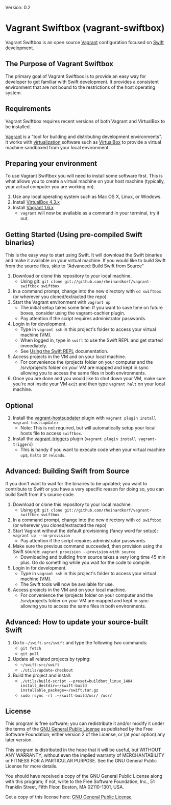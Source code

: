 Version: 0.2

# Vagrant Swiftbox (vagrant-swiftbox)

Vagrant Swiftbox is an open source [Vagrant](http://vagrantup.com) configuration focused on [Swift](http://swift.org) development.

## The Purpose of Vagrant Swiftbox

The primary goal of Vagrant Swiftbox is to provide an easy way for developer to get familiar with Swift development. It provides a consistent environment that are not bound to the restrictions of the host operating system.

## Requirements

Vagrant Swiftbox requires recent versions of both Vagrant and VirtualBox to be installed.

[Vagrant](http://www.vagrantup.com) is a "tool for building and distributing development environments". It works with [virtualization](http://en.wikipedia.org/wiki/X86_virtualization) software such as [VirtualBox](https://www.virtualbox.org/) to provide a virtual machine sandboxed from your local environment.

## Preparing your environment

To use Vagrant Swiftbox you will need to install some software first. This is what allows you to create a virtual machine on your host machine (typically, your actual computer you are working on).

1. Use any local operating system such as Mac OS X, Linux, or Windows.
1. Install [VirtualBox 4.3.x](https://www.virtualbox.org/wiki/Downloads)
1. Install [Vagrant 1.6.x](http://www.vagrantup.com/downloads.html)
    * `vagrant` will now be available as a command in your terminal, try it out.

## Getting Started (Using pre-compiled Swift binaries)
This is the easy way to start using Swift. It will download the Swift binaries and make it available on your virtual machine.
If you would like to build Swift from the source files, skip to "Advanced: Build Swift from Source"

1. Download or clone this repository to your local machine.
	* Using git: `git clone git://github.com/rheinardkorf/vagrant-swiftbox swiftbox`
1. In a command prompt, change into the new directory with `cd swiftbox` (or wherever you cloned/extracted the repo)
1. Start the Vagrant environment with `vagrant up`
    * The initial setup takes some time. If you want to save time on future boxes, consider using the vagrant-cachier plugin.
    * Pay attention if the script requires administrator passwords.
1. Login in for development.
    * Type in `vagrant ssh` in this project's folder to access your virtual machine (VM).
    * When logged in, type in `swift` to use the Swift REPL and get started immediately.
    * See [Using the Swift REPL](https://swift.org/getting-started/#using-the-repl) documentation.
1. Access projects in the VM and on your local machine.
	* For convenience the /projects folder on your computer and the /srv/projects folder on your VM are mapped and kept in sync allowing you to access the same files in both environments.  
1. Once you are done and you would like to shut down your VM, make sure you're not inside your VM `exit` and then type `vagrant halt` on your local machine.

## Optional
1. Install the [vagrant-hostsupdater](https://github.com/cogitatio/vagrant-hostsupdater) plugin with `vagrant plugin install vagrant-hostsupdater`
    * Note: This is not required, but will automatically setup your local hosts file to access `swiftbox`.
1. Install the [vagrant-triggers](https://github.com/emyl/vagrant-triggers) plugin (`vagrant plugin install vagrant-triggers`)
    * This is handy if you want to execute code when your virtual machine `up`s, `halts` or `reloads`.

## Advanced: Building Swift from Source
If you don't want to wait for the binaries to be updated; you want to contribute to Swift or you have a very specific reason for doing so, you can build Swift from it's source code.

1. Download or clone this repository to your local machine.
	* Using git: `git clone git://github.com/rheinardkorf/vagrant-swiftbox swiftbox`
1. In a command prompt, change into the new directory with `cd swiftbox` (or wherever you cloned/extracted the repo)
1. Start Vagrant without the default provisioning (fancy word for setup): `vagrant up --no-provision`
    * Pay attention if the script requires administrator passwords.
1. Make sure the previous command succeeded, then provision using the Swift source: `vagrant provision --provision-with source`  
    * Downloading and building from source takes a very long time 45 min plus. Go do something while you wait for the code to compile.
1. Login in for development.
    * Type in `vagrant ssh` in this project's folder to access your virtual machine (VM).
    * The Swift tools will now be available for use.
1. Access projects in the VM and on your local machine.
	* For convenience the /projects folder on your computer and the /srv/projects folder on your VM are mapped and kept in sync allowing you to access the same files in both environments.

## Advanced: How to update your source-built Swift  

1. Go to `~/swift-src/swift` and type the following two commands:  
	* `git fetch`  
	* `git pull`  
1. Update all related projects by typing:  
	* `~/swift-src/swift`
	* `./utils/update-checkout`
1. Build the project and install:
	* `./utils/build-script --preset=buildbot_linux_1404 install_destdir=~/swift-build installable_package=~/swift.tar.gz`  
	* `sudo rsync -rl .~/swift-build/usr/ /usr/`  

## License

This program is free software; you can redistribute it and/or
modify it under the terms of the [GNU General Public License](http://www.gnu.org/licenses/gpl-2.0.html)
as published by the Free Software Foundation; either version 2
of the License, or (at your option) any later version.

This program is distributed in the hope that it will be useful,
but WITHOUT ANY WARRANTY; without even the implied warranty of
MERCHANTABILITY or FITNESS FOR A PARTICULAR PURPOSE.  See the
GNU General Public License for more details.

You should have received a copy of the GNU General Public License
along with this program; if not, write to the Free Software
Foundation, Inc., 51 Franklin Street, Fifth Floor, Boston, MA  02110-1301, USA.

Get a copy of this license here: [GNU General Public License](http://www.gnu.org/licenses/gpl-2.0.html)
